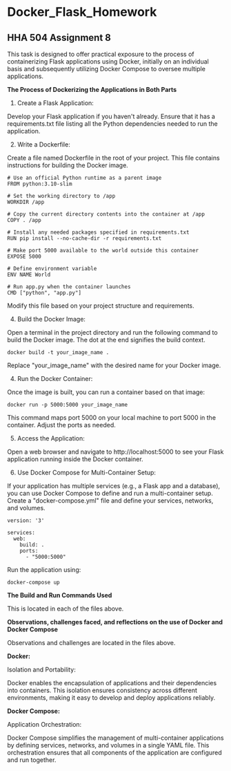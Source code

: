 # Docker_Flask_Homework
## HHA 504 Assignment 8
This task is designed to offer practical exposure to the process of containerizing Flask applications using Docker, initially on an individual basis and subsequently utilizing Docker Compose to oversee multiple applications.

**The Process of Dockerizing the Applications in Both Parts**
1. Create a Flask Application:

Develop your Flask application if you haven't already. Ensure that it has a requirements.txt file listing all the Python dependencies needed to run the application.

2. Write a Dockerfile:

Create a file named Dockerfile in the root of your project. This file contains instructions for building the Docker image.

```
# Use an official Python runtime as a parent image
FROM python:3.10-slim

# Set the working directory to /app
WORKDIR /app

# Copy the current directory contents into the container at /app
COPY . /app

# Install any needed packages specified in requirements.txt
RUN pip install --no-cache-dir -r requirements.txt

# Make port 5000 available to the world outside this container
EXPOSE 5000

# Define environment variable
ENV NAME World

# Run app.py when the container launches
CMD ["python", "app.py"]
```

Modify this file based on your project structure and requirements.

4. Build the Docker Image:

Open a terminal in the project directory and run the following command to build the Docker image. The dot at the end signifies the build context.

```
docker build -t your_image_name .
```

Replace "your_image_name" with the desired name for your Docker image.

4. Run the Docker Container:

Once the image is built, you can run a container based on that image:

```
docker run -p 5000:5000 your_image_name
```

This command maps port 5000 on your local machine to port 5000 in the container. Adjust the ports as needed.

5. Access the Application:

Open a web browser and navigate to http://localhost:5000 to see your Flask application running inside the Docker container.

6. Use Docker Compose for Multi-Container Setup:

If your application has multiple services (e.g., a Flask app and a database), you can use Docker Compose to define and run a multi-container setup. Create a "docker-compose.yml" file and define your services, networks, and volumes.

```
version: '3'

services:
  web:
    build: .
    ports:
      - "5000:5000"
```

Run the application using:

```
docker-compose up
```

**The Build and Run Commands Used**

This is located in each of the files above. 

**Observations, challenges faced, and reflections on the use of Docker and Docker Compose**

Observations and challenges are located in the files above. 

**Docker:**

Isolation and Portability:

Docker enables the encapsulation of applications and their dependencies into containers. This isolation ensures consistency across different environments, making it easy to develop and deploy applications reliably.


**Docker Compose:**

Application Orchestration:

Docker Compose simplifies the management of multi-container applications by defining services, networks, and volumes in a single YAML file. This orchestration ensures that all components of the application are configured and run together.
